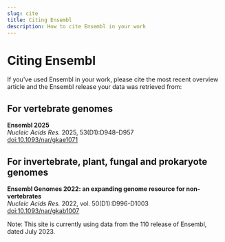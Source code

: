 ```yaml
---
slug: cite
title: Citing Ensembl
description: How to cite Ensembl in your work
---
```


# Citing Ensembl

If you've used Ensembl in your work, please cite the most recent overview article and 
the Ensembl release your data was retrieved from:

## For vertebrate genomes

**Ensembl 2025**\
_Nucleic Acids Res._ 2025, 53(D1):D948–D957\
[doi:10.1093/nar/gkae1071](https://doi.org/10.1093/nar/gkae1071)

## For invertebrate, plant, fungal and prokaryote genomes

**Ensembl Genomes 2022: an expanding genome resource for non-vertebrates**\
_Nucleic Acids Res._ 2022, vol. 50(D1):D996-D1003\
[doi:10.1093/nar/gkab1007](https://doi.org/10.1093/nar/gkab1007)

Note: This site is currently using data from the 110 release of Ensembl, dated July 2023.

